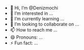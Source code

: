 - 👋 Hi, I’m @Denizmochi
- 👀 I’m interested in ...
- 🌱 I’m currently learning ...
- 💞️ I’m looking to collaborate on ...
- 📫 How to reach me ...
- 😄 Pronouns: ...
- ⚡ Fun fact: ...

<!---
Denizmochi/Denizmochi is a ✨ special ✨ repository because its `README.md` (this file) appears on your GitHub profile.
You can click the Preview link to take a look at your changes.
--->
